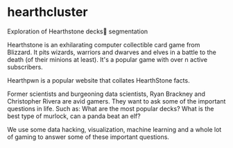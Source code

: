 # hearthcluster
Exploration of Hearthstone decks segmentation

Hearthstone is an exhilarating computer collectible card game from Blizzard. It pits wizards, warriors and  dwarves and elves in a battle to the death (of their minions at least). It's a popular game with over n active subscribers. 

Hearthpwn is a popular website that collates HearthStone facts. 

Former scientists and  burgeoning data scientists, Ryan Brackney and Christopher Rivera are avid gamers. They want to ask some of the important questions in life. Such as: What are the most popular decks? What is the best type of murlock, can a panda beat an elf? 

We use some data hacking, visualization, machine learning and a whole lot of gaming to answer some of these important questions. 